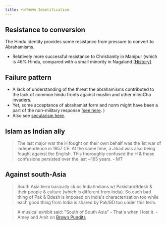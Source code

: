 ```yaml
---
title: +अभिज्ञानम् Identification
---
```


## Resistance to conversion

The Hindu identity provides some resistance from pressure to convert to Abrahamisms.

- Relatively more successful resistance to Christianity in Manipur (which is 46% Hindu, compared with a small minority in Nagaland \[[History](https://agnimaan.wordpress.com/2015/07/03/shifting-from-manupur-to-nagaland-christian-missionaries-resisted-by-vaishnavism/)\].

## Failure pattern  

- A lack of understanding of the threat the abrahamisms contributed to the lack of common hindu fronts against muslim and other mlecCha invaders.
- Yet, some acceptance of abrahamist form and norm might have been a part of the non-military response ([see here](../../../rivals/abe-disease/abe-disease/). )  
- Also see [secularism here](../../../../rivals/0-theism/secularism/).

## Islam as Indian ally
> The last major war the H fought on their own behalf was the 1st war of independence in 1857 CE. At the same time, a Jihad was also being fought against the English. This thoroughly confused the H & those confusions persisted over the last ~165 years. - MT

## Against south-Asia
> South Asia term basically clubs India/Indians w/ Pakistan/Bdesh & their people & culture (which is different from India). So each bad thing of Pak & Bdesh is imposed on India's characterisation too while each good thing from India is shared by Pak/BD too under this term.

> A musical exhibit said: "South of South Asia" - That's when I lost it. -Amey and Amit on [Brown Pundits](https://www.brownpundits.com/2020/04/14/browncast-episode-94-amey-and-amit-indians-not-south-asian/)
